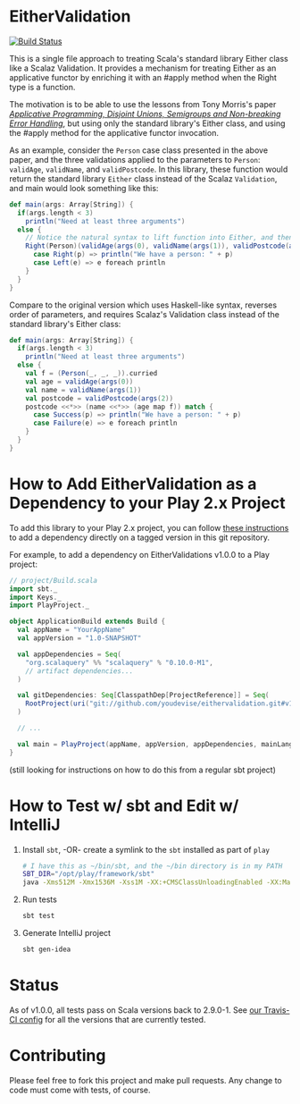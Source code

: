 EitherValidation
================
[![Build Status](https://travis-ci.org/youdevise/eithervalidation.png)](https://travis-ci.org/youdevise/eithervalidation)

This is a single file approach to treating Scala's standard library Either class
like a Scalaz Validation. It provides a mechanism for treating Either as an
applicative functor by enriching it with an #apply method when the Right type
is a function.

The motivation is to be able to use the lessons from Tony Morris's paper
[_Applicative Programming, Disjoint Unions, Semigroups and Non-breaking Error Handling_](http://applicative-errors-scala.googlecode.com/svn/artifacts/0.6/pdf/index.pdf),
but using only the standard library's Either class, and using the #apply method
for the applicative functor invocation.

As an example, consider the `Person` case class presented in the above
paper, and the three validations applied to the parameters to `Person`:
`validAge`, `validName`, and `validPostcode`. In this library, these
function would return the standard library `Either` class instead of
the Scalaz `Validation`, and main would look something like this:

```scala
def main(args: Array[String]) {
  if(args.length < 3)
    println("Need at least three arguments")
  else {
    // Notice the natural syntax to lift function into Either, and then apply it to Eithers
    Right(Person)(validAge(args(0), validName(args(1)), validPostcode(args(2))) match {
      case Right(p) => println("We have a person: " + p)
      case Left(e) => e foreach println
    }
  }
}
```

Compare to the original version which uses Haskell-like syntax, reverses order of
parameters, and requires Scalaz's Validation class instead of the standard library's
Either class:

```scala
def main(args: Array[String]) {
  if(args.length < 3)
    println("Need at least three arguments")
  else {
    val f = (Person(_, _, _)).curried
    val age = validAge(args(0))
    val name = validName(args(1))
    val postcode = validPostcode(args(2))
    postcode <<*>> (name <<*>> (age map f)) match {
      case Success(p) => println("We have a person: " + p)
      case Failure(e) => e foreach println
    }
  }
}
```

How to Add EitherValidation as a Dependency to your Play 2.x Project
=====================================================================
To add this library to your Play 2.x project, you can follow
[these instructions](https://github.com/playframework/Play20/wiki/SBTDependencies)
to add a dependency directly on a tagged version in this git repository.

For example, to add a dependency on EitherValidations v1.0.0 to a Play project:

```scala
// project/Build.scala
import sbt._
import Keys._
import PlayProject._

object ApplicationBuild extends Build {
  val appName = "YourAppName"
  val appVersion = "1.0-SNAPSHOT"

  val appDependencies = Seq(
    "org.scalaquery" %% "scalaquery" % "0.10.0-M1",
    // artifact dependencies...
  )

  val gitDependencies: Seq[ClasspathDep[ProjectReference]] = Seq(
    RootProject(uri("git://github.com/youdevise/eithervalidation.git#v1.0.0"))
  )

  // ...

  val main = PlayProject(appName, appVersion, appDependencies, mainLang = SCALA).dependsOn(gitDependencies : _*)
}
```

(still looking for instructions on how to do this from a regular sbt project)


How to Test w/ sbt and Edit w/ IntelliJ
=======================================

 1. Install `sbt`, -OR- create a symlink to the `sbt` installed as part of `play`

    ```bash
    # I have this as ~/bin/sbt, and the ~/bin directory is in my PATH
    SBT_DIR="/opt/play/framework/sbt"
    java -Xms512M -Xmx1536M -Xss1M -XX:+CMSClassUnloadingEnabled -XX:MaxPermSize=384M -jar $SBT_DIR/sbt-launch.jar "$@"
    ```

 2. Run tests

    ```bash
    sbt test
    ```

 3. Generate IntelliJ project

    ```bash
    sbt gen-idea
    ```


Status
======
As of v1.0.0, all tests pass on Scala versions back to 2.9.0-1. See [our Travis-CI config](.travis.yml)
for all the versions that are currently tested.


Contributing
============
Please feel free to fork this project and make pull requests. Any change to code
must come with tests, of course.
